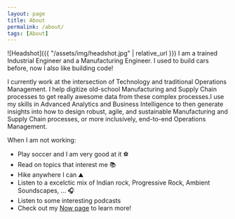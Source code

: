 ```yaml
---
layout: page
title: About
permalink: /about/
tags: [About]
---
```

![Headshot]({{ "/assets/img/headshot.jpg" | relative_url }})
I am a trained Industrial Engineer and a Manufacturing Engineer. I used to build cars before, now I also like building code!

I currently work at the intersection of Technology and traditional Operations Management. I help digitize old-school Manufacturing and Supply Chain processes to get really awesome data from these complex processes.I use my skills in Advanced Analytics and Business Intelligence to then generate insights into how to design robust, agile, and sustainable Manufacturing and Supply Chain processes, or more inclusively, end-to-end Operations Management.

When I am not working:
* Play soccer and I am very good at it ⚽️
* Read on topics that interest me 📚
* Hike anywhere I can ⛰
* Listen to a excelctic mix of Indian rock, Progressive Rock, Ambient Soundscapes, ... 🎧
* Listen to some interesting podcasts
* Check out my [Now page](https://nachiketad.github.io/now/) to learn more!
